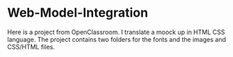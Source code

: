 # Web-Model-Integration
Here is a project from OpenClassroom. I translate a moock up in HTML CSS language.
The project contains two folders for the fonts and the images and CSS/HTML files.
